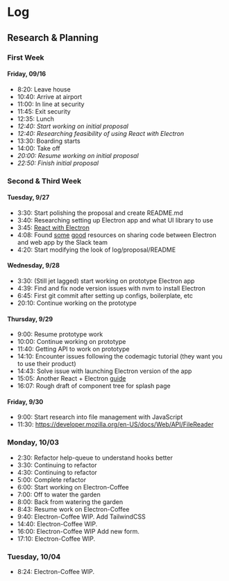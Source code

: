 # Log

## Research & Planning

### First Week

#### Friday, 09/16

* 8:20: Leave house
* 10:40: Arrive at airport
* 11:00: In line at security
* 11:45: Exit security
* 12:35: Lunch
* _12:40: Start working on initial proposal_
* _12:40: Researching feasibility of using React with Electron_
* 13:30: Boarding starts
* 14:00: Take off
* _20:00: Resume working on initial proposal_
* _22:50: Finish initial proposal_

### Second & Third Week

#### Tuesday, 9/27

* 3:30: Start polishing the proposal and create README.md
* 3:40: Researching setting up Electron app and what UI library to use
* 3:45: [React with Electron](https://blog.codemagic.io/building-electron-desktop-apps-with-react/)
* 4:08: Found [some](https://slack.engineering/interops-labyrinth-sharing-code-between-web-electron-apps/) [good](https://slack.engineering/rebuilding-slack-on-the-desktop/) resources on sharing code between Electron and web app by the Slack team
* 4:20: Start modifying the look of log/proposal/README

#### Wednesday, 9/28

* 3:30: (Still jet lagged) start working on prototype Electron app
* 4:39: Find and fix node version issues with nvm to install Electron
* 6:45: First git commit after setting up configs, boilerplate, etc
* 20:10: Continue working on the prototype

#### Thursday, 9/29

* 9:00: Resume prototype work
* 10:00: Continue working on prototype
* 11:40: Getting API to work on prototype
* 14:10: Encounter issues following the codemagic tutorial (they want you to use their product)
* 14:43: Solve issue with launching Electron version of the app
* 15:05: Another React + Electron [guide](https://medium.com/free-code-camp/building-an-electron-application-with-create-react-app-97945861647c)
* 16:07: Rough draft of component tree for splash page

#### Friday, 9/30

* 9:00: Start research into file management with JavaScript
* 11:30: https://developer.mozilla.org/en-US/docs/Web/API/FileReader

### Monday, 10/03

* 2:30: Refactor help-queue to understand hooks better
* 3:30: Continuing to refactor
* 4:30: Continuing to refactor
* 5:00: Complete refactor
* 6:00: Start working on Electron-Coffee
* 7:00: Off to water the garden
* 8:00: Back from watering the garden
* 8:43: Resume work on Electron-Coffee
* 9:40: Electron-Coffee WIP. Add TailwindCSS
* 14:40: Electron-Coffee WIP.
* 16:00: Electron-Coffee WIP Add new form.
* 17:10: Electron-Coffee WIP.

### Tuesday, 10/04

* 8:24: Electron-Coffee WIP.

